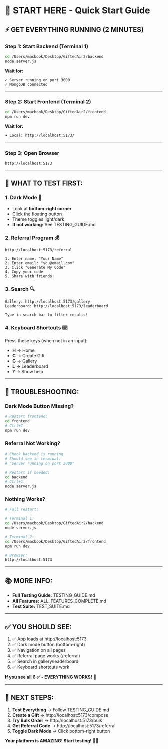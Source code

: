 # 🚀 START HERE - Quick Start Guide

## ⚡ **GET EVERYTHING RUNNING (2 MINUTES)**

### **Step 1: Start Backend** (Terminal 1)
```bash
cd /Users/macbook/Desktop/GiftedAir2/backend
node server.js
```

**Wait for:**
```
✓ Server running on port 3000
✓ MongoDB connected
```

---

### **Step 2: Start Frontend** (Terminal 2)
```bash
cd /Users/macbook/Desktop/GiftedAir2/frontend
npm run dev
```

**Wait for:**
```
➜ Local: http://localhost:5173/
```

---

### **Step 3: Open Browser**
```
http://localhost:5173
```

---

## 🎯 **WHAT TO TEST FIRST:**

### **1. Dark Mode** 🌙
- Look at **bottom-right corner**
- Click the floating button
- Theme toggles light/dark
- **If not working:** See TESTING_GUIDE.md

### **2. Referral Program** 💰
```
http://localhost:5173/referral

1. Enter name: "Your Name"
2. Enter email: "you@email.com"
3. Click "Generate My Code"
4. Copy your code
5. Share with friends!
```

### **3. Search** 🔍
```
Gallery: http://localhost:5173/gallery
Leaderboard: http://localhost:5173/leaderboard

Type in search bar to filter results!
```

### **4. Keyboard Shortcuts** ⌨️
Press these keys (when not in an input):
- **H** → Home
- **C** → Create Gift
- **G** → Gallery
- **L** → Leaderboard
- **?** → Show help

---

## 🐛 **TROUBLESHOOTING:**

### **Dark Mode Button Missing?**
```bash
# Restart frontend:
cd frontend
# Ctrl+C
npm run dev
```

### **Referral Not Working?**
```bash
# Check backend is running
# Should see in terminal:
# "Server running on port 3000"

# Restart if needed:
cd backend
# Ctrl+C  
node server.js
```

### **Nothing Works?**
```bash
# Full restart:

# Terminal 1:
cd /Users/macbook/Desktop/GiftedAir2/backend
node server.js

# Terminal 2:
cd /Users/macbook/Desktop/GiftedAir2/frontend
npm run dev

# Browser:
http://localhost:5173
```

---

## 📚 **MORE INFO:**

- **Full Testing Guide:** TESTING_GUIDE.md
- **All Features:** ALL_FEATURES_COMPLETE.md
- **Test Suite:** TEST_SUITE.md

---

## ✅ **YOU SHOULD SEE:**

1. ✅ App loads at http://localhost:5173
2. ✅ Dark mode button (bottom-right)
3. ✅ Navigation on all pages
4. ✅ Referral page works (/referral)
5. ✅ Search in gallery/leaderboard
6. ✅ Keyboard shortcuts work

**If you see all 6 ✅ - EVERYTHING WORKS!** 🎉

---

## 🚀 **NEXT STEPS:**

1. **Test Everything** → Follow TESTING_GUIDE.md
2. **Create a Gift** → http://localhost:5173/compose
3. **Try Bulk Order** → http://localhost:5173/bulk
4. **Get Referral Code** → http://localhost:5173/referral
5. **Toggle Dark Mode** → Click bottom-right button

**Your platform is AMAZING! Start testing!** 💚✨
